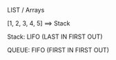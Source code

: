 LIST / Arrays

[1, 2, 3, 4, 5] ==> Stack


Stack: LIFO (LAST IN FIRST OUT)


QUEUE: FIFO (FIRST IN FIRST OUT)

